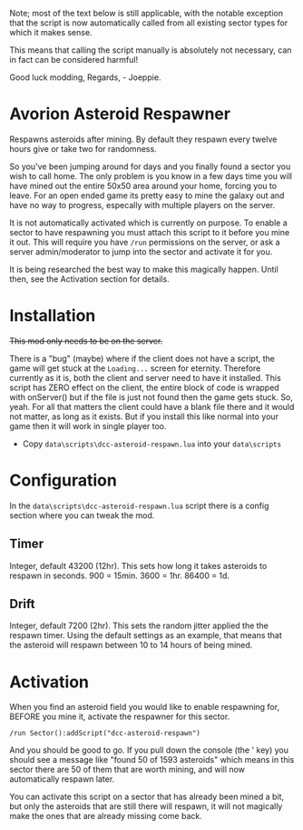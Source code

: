 
Note; most of the text below is still applicable,
with the notable exception that the script is now automatically called from all existing sector types for which it makes sense.

This means that calling the script manually is absolutely not necessary, can in fact can be considered harmful!

Good luck modding, Regards, - Joeppie.

# Avorion Asteroid Respawner

Respawns asteroids after mining. By default they respawn every twelve hours give
or take two for randomness.

So you've been jumping around for days and you finally found a sector you wish
to call home. The only problem is you know in a few days time you will have
mined out the entire 50x50 area around your home, forcing you to leave. For an
open ended game its pretty easy to mine the galaxy out and have no way to
progress, especally with multiple players on the server.

It is not automatically activated which is currently on purpose. To enable a
sector to have respawning you must attach this script to it before you mine
it out. This will require you have `/run` permissions on the server, or ask a
server admin/moderator to jump into the sector and activate it for you.

It is being researched the best way to make this magically happen. Until then,
see the Activation section for details.

# Installation

~~This mod only needs to be on the server.~~

There is a "bug" (maybe) where if the client does not have a script, the game
will get stuck at the `Loading...` screen for eternity. Therefore currently as
it is, both the client and server need to have it installed. This script has
ZERO effect on the client, the entire block of code is wrapped with onServer()
but if the file is just not found then the game gets stuck. So, yeah. For all
that matters the client could have a blank file there and it would not matter,
as long as it exists. But if you install this like normal into your game then it
will work in single player too.

* Copy `data\scripts\dcc-asteroid-respawn.lua` into your `data\scripts`

# Configuration

In the `data\scripts\dcc-asteroid-respawn.lua` script there is a config section
where you can tweak the mod.

## Timer
Integer, default 43200 (12hr). This sets how long it takes asteroids to respawn
in seconds. 900 = 15min. 3600 = 1hr. 86400 = 1d.

## Drift
Integer, default 7200 (2hr). This sets the random jitter applied the the
respawn timer. Using the default settings as an example, that means that the
asteroid will respawn between 10 to 14 hours of being mined.

# Activation

When you find an asteroid field you would like to enable respawning for, BEFORE
you mine it, activate the respawner for this sector.

`/run Sector():addScript("dcc-asteroid-respawn")`

And you should be good to go. If you pull down the console (the ' key) you
should see a message like "found 50 of 1593 asteroids" which means in this
sector there are 50 of them that are worth mining, and will now automatically
respawn later.

You can activate this script on a sector that has already been mined a bit, but
only the asteroids that are still there will respawn, it will not magically make
the ones that are already missing come back.
